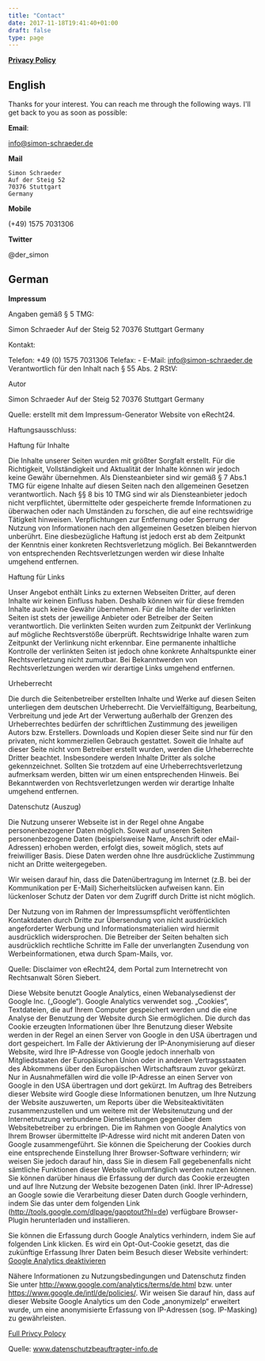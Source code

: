 ```yaml
---
title: "Contact"
date: 2017-11-18T19:41:40+01:00
draft: false
type: page
---
```

<strong><a href="/privacy-policy">Privacy Policy</a></strong>

## English ##

Thanks for your interest. You can reach me through the following ways. I'll get back to you as soon as possible:

**Email**:

info@simon-schraeder.de

**Mail**

```
Simon Schraeder
Auf der Steig 52
70376 Stuttgart
Germany
```

**Mobile** 

(+49) 1575 7031306

**Twitter**

@der_simon


## German ##


**Impressum**

Angaben gemäß § 5 TMG:

Simon Schraeder
Auf der Steig 52
70376 Stuttgart
Germany


Kontakt:

Telefon:	+49 (0) 1575 7031306
Telefax:	-
E-Mail:	info@simon-schraeder.de
Verantwortlich für den Inhalt nach § 55 Abs. 2 RStV:

Autor


Simon Schraeder
Auf der Steig 52
70376 Stuttgart
Germany


Quelle: erstellt mit dem Impressum-Generator Website von eRecht24.

Haftungsausschluss:

Haftung für Inhalte

Die Inhalte unserer Seiten wurden mit größter Sorgfalt erstellt.
Für die Richtigkeit, Vollständigkeit und Aktualität der Inhalte
können wir jedoch keine Gewähr übernehmen. Als Diensteanbieter sind wir gemäß § 7 Abs.1 TMG für
eigene Inhalte auf diesen Seiten nach den allgemeinen Gesetzen verantwortlich.
Nach §§ 8 bis 10 TMG sind wir als Diensteanbieter jedoch nicht
verpflichtet, übermittelte oder gespeicherte fremde Informationen zu
überwachen oder nach Umständen zu forschen, die auf eine rechtswidrige
Tätigkeit hinweisen. Verpflichtungen zur Entfernung oder Sperrung der
Nutzung von Informationen nach den allgemeinen Gesetzen bleiben hiervon
unberührt. Eine diesbezügliche Haftung ist jedoch erst ab dem
Zeitpunkt der Kenntnis einer konkreten Rechtsverletzung möglich. Bei
Bekanntwerden von entsprechenden Rechtsverletzungen werden wir diese Inhalte
umgehend entfernen.

Haftung für Links

Unser Angebot enthält Links zu externen Webseiten Dritter, auf deren
Inhalte wir keinen Einfluss haben. Deshalb können wir für diese
fremden Inhalte auch keine Gewähr übernehmen. Für die Inhalte
der verlinkten Seiten ist stets der jeweilige Anbieter oder Betreiber der
Seiten verantwortlich. Die verlinkten Seiten wurden zum Zeitpunkt der Verlinkung
auf mögliche Rechtsverstöße überprüft. Rechtswidrige
Inhalte waren zum Zeitpunkt der Verlinkung nicht erkennbar. Eine permanente
inhaltliche Kontrolle der verlinkten Seiten ist jedoch ohne konkrete Anhaltspunkte
einer Rechtsverletzung nicht zumutbar. Bei Bekanntwerden von Rechtsverletzungen
werden wir derartige Links umgehend entfernen.

Urheberrecht

Die durch die Seitenbetreiber erstellten Inhalte und Werke auf diesen Seiten
unterliegen dem deutschen Urheberrecht. Die Vervielfältigung, Bearbeitung, Verbreitung und
jede Art der Verwertung außerhalb der Grenzen des Urheberrechtes bedürfen
der schriftlichen Zustimmung des jeweiligen Autors bzw. Erstellers. Downloads
und Kopien dieser Seite sind nur für den privaten, nicht kommerziellen
Gebrauch gestattet. Soweit die Inhalte auf dieser Seite nicht vom Betreiber erstellt wurden,
werden die Urheberrechte Dritter beachtet. Insbesondere werden Inhalte Dritter als solche
gekennzeichnet. Sollten Sie trotzdem auf eine Urheberrechtsverletzung aufmerksam werden, bitten wir um einen entsprechenden Hinweis.
Bei Bekanntwerden von Rechtsverletzungen werden wir derartige Inhalte umgehend entfernen.

Datenschutz (Auszug)

Die Nutzung unserer Webseite ist in der Regel ohne Angabe personenbezogener Daten möglich. Soweit auf unseren Seiten personenbezogene Daten (beispielsweise Name,
Anschrift oder eMail-Adressen) erhoben werden, erfolgt dies, soweit möglich, stets auf freiwilliger Basis. Diese Daten werden ohne Ihre ausdrückliche Zustimmung nicht an Dritte weitergegeben.

Wir weisen darauf hin, dass die Datenübertragung im Internet (z.B.
bei der Kommunikation per E-Mail) Sicherheitslücken aufweisen kann.
Ein lückenloser Schutz der Daten vor dem Zugriff durch Dritte ist nicht
möglich.

Der Nutzung von im Rahmen der Impressumspflicht veröffentlichten Kontaktdaten
durch Dritte zur Übersendung von nicht ausdrücklich angeforderter
Werbung und Informationsmaterialien wird hiermit ausdrücklich widersprochen.
Die Betreiber der Seiten behalten sich ausdrücklich rechtliche Schritte
im Falle der unverlangten Zusendung von Werbeinformationen, etwa durch Spam-Mails,
vor.

Quelle: Disclaimer von eRecht24, dem Portal zum Internetrecht von Rechtsanwalt Sören Siebert.

Diese Website benutzt Google Analytics, einen Webanalysedienst der Google Inc. („Google“). Google Analytics verwendet sog. „Cookies“, Textdateien, die auf Ihrem Computer gespeichert werden und die eine Analyse der Benutzung der Website durch Sie ermöglichen. Die durch das Cookie erzeugten Informationen über Ihre Benutzung dieser Website werden in der Regel an einen Server von Google in den USA übertragen und dort gespeichert. Im Falle der Aktivierung der IP-Anonymisierung auf dieser Website, wird Ihre IP-Adresse von Google jedoch innerhalb von Mitgliedstaaten der Europäischen Union oder in anderen Vertragsstaaten des Abkommens über den Europäischen Wirtschaftsraum zuvor gekürzt. Nur in Ausnahmefällen wird die volle IP-Adresse an einen Server von Google in den USA übertragen und dort gekürzt. Im Auftrag des Betreibers dieser Website wird Google diese Informationen benutzen, um Ihre Nutzung der Website auszuwerten, um Reports über die Websiteaktivitäten zusammenzustellen und um weitere mit der Websitenutzung und der Internetnutzung verbundene Dienstleistungen gegenüber dem Websitebetreiber zu erbringen. Die im Rahmen von Google Analytics von Ihrem Browser übermittelte IP-Adresse wird nicht mit anderen Daten von Google zusammengeführt. Sie können die Speicherung der Cookies durch eine entsprechende Einstellung Ihrer Browser-Software verhindern; wir weisen Sie jedoch darauf hin, dass Sie in diesem Fall gegebenenfalls nicht sämtliche Funktionen dieser Website vollumfänglich werden nutzen können. Sie können darüber hinaus die Erfassung der durch das Cookie erzeugten und auf Ihre Nutzung der Website bezogenen Daten (inkl. Ihrer IP-Adresse) an Google sowie die Verarbeitung dieser Daten durch Google verhindern, indem Sie das unter dem folgenden Link (http://tools.google.com/dlpage/gaoptout?hl=de) verfügbare Browser-Plugin herunterladen und installieren.

Sie können die Erfassung durch Google Analytics verhindern, indem Sie auf folgenden Link klicken. Es wird ein Opt-Out-Cookie gesetzt, das die zukünftige Erfassung Ihrer Daten beim Besuch dieser Website verhindert:
<a href="javascript:gaOptout()">Google Analytics deaktivieren</a>

Nähere Informationen zu Nutzungsbedingungen und Datenschutz finden Sie unter http://www.google.com/analytics/terms/de.html bzw. unter https://www.google.de/intl/de/policies/. Wir weisen Sie darauf hin, dass auf dieser Website Google Analytics um den Code „anonymizeIp“ erweitert wurde, um eine anonymisierte Erfassung von IP-Adressen (sog. IP-Masking) zu gewährleisten.

<a href="/data-protection">Full Privcy Polocy</a>

Quelle: www.datenschutzbeauftragter-info.de
